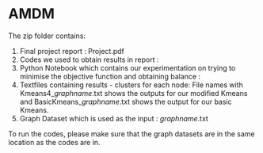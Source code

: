 # AMDM
The zip folder contains:
1. Final project report : Project.pdf
2. Codes we used to obtain results in report : 
3. Python Notebook which contains our experimentation on trying to minimise the objective function and obtaining balance :
4. Textfiles containing results - clusters for each node: File names with Kmeans4_$graphname$.txt shows the outputs for our modified Kmeans 
and BasicKmeans_$graphname$.txt shows the output for our basic Kmeans.
5. Graph Dataset which is used as the input : $graphname$.txt

To run the codes, please make sure that the graph datasets are in the same location as the codes are in.
